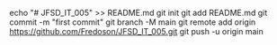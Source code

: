 echo "# JFSD_IT_005" >> README.md
git init
git add README.md
git commit -m "first commit"
git branch -M main
git remote add origin https://github.com/Fredoson/JFSD_IT_005.git
git push -u origin main
